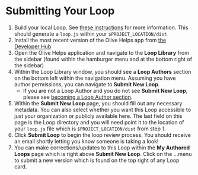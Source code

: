 # Submitting Your Loop

1. Build your local Loop. See [these instructions](https://github.com/open-olive/loop-development-kit/tree/main/ldk/javascript#producing-loop-compilations) for more information. This should generate a `loop.js` within your `$PROJECT_LOCATION/dist`
2. Install the most recent version of the Olive Helps app from [the Developer Hub](https://open-olive.github.io/olive-helps/)
3. Open the Olive Helps application and navigate to the **Loop Library** from the sidebar \(found within the hamburger menu and at the bottom right of the sidebar\)
4. Within the Loop Library window, you should see a **Loop Authors** section on the bottom left within the navigation menu. Assuming you have author permissions, you can navigate to **Submit New Loop**.
   * If you are not a Loop Author and you do not see **Submit New Loop**, please see [becoming a Loop Author section](https://oliveai.dev/guides/getting-started).
5. Within the **Submit New Loop** page, you should fill out any necessary metadata. You can also select whether you want this Loop accessible to just your organization or publicly available here. The last field on this page is the Loop directory and you will need point it to the location of your `loop.js` file which is `$PROJECT_LOCATION/dist` from step 1.
6. Click **Submit Loop** to begin the loop review process. You should receive an email shortly letting you know someone is taking a look!
7. You can make corrections/updates to this Loop within the **My Authored Loops** page which is right above **Submit New Loop**. Click on the …menu to submit a new version which is found on the top right of any Loop card.

